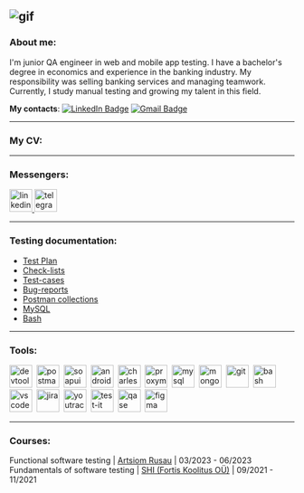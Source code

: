 ![gif](https://github.com/katsiarynabelka/test1/blob/main/ezgif.com-optimize.gif)
---
### About me:

I'm junior QA engineer in web and mobile app testing. I have a bachelor's degree in economics and experience in the banking industry. My responsibility was selling banking services and managing teamwork. 
Currently, I study manual testing and growing my talent in this field. 

**My contacts**: [![LinkedIn Badge](https://img.shields.io/badge/-@katsiarynabelka-blue?style=flat&logo=LinkedIn&logoColor=white)](https://www.linkedin.com/in/katsiarynabelka/) [![Gmail Badge](https://img.shields.io/badge/-Gmail-red?style=flat&logo=Gmail&logoColor=white)](mailto:ekatherinabelka@gmail.com)

---
### My CV: 

----

### Messengers:

  <div id="badges">
    <a href="https://www.linkedin.com/in/katsiarynabelka/" target="_blank">
      <img src="https://cdn-icons-png.flaticon.com/512/2504/2504799.png" width="40" height="40" alt="linkedin" />
    </a>
    <a href="https://t.me/belkatee" target="_blank">
      <img src="https://cdn-icons-png.flaticon.com/512/2111/2111646.png" width="40" height="40" alt="telegram" />
    </a>
  </div>

---

### Testing documentation:

<div>
  
 - [Test Plan](https://github.com/katsiarynabelka/Test-Plan)
 - [Check-lists](https://github.com/katsiarynabelka/check-lists)
 - [Test-cases](https://github.com/katsiarynabelka/test-cases)
 - [Bug-reports](https://github.com/katsiarynabelka/bug-reports)
 - [Postman collections](https://github.com/katsiarynabelka/Postman) 
 - [MySQL](https://github.com/katsiarynabelka/MySQL)
 - [Bash](https://github.com/katsiarynabelka/bash-test)
  
</div>

---

### Tools:

<div>
  <img src="https://d33wubrfki0l68.cloudfront.net/38b5c953a4667366685d55db55d057c86db1fc54/a0fdc/static/acae6b24d940347661ca901ea07f47c1/chrome-dev-logo-icon.png" title="devtools" alt="devtools" width="40" height="40"/>&nbsp
  <img src="https://img.uxwing.com/wp-content/themes/uxwing/download/brands-social-media/postman-icon.svg" title="postman" alt="postman" width="40" height="40"/>&nbsp
  <img src="https://static0.smartbear.co/smartbearbrand/media/images/home/soapui-icon.svg" title="soapui" alt="soapui" width="40" height="40"/>&nbsp
  <img src="https://cdn.jsdelivr.net/gh/devicons/devicon/icons/androidstudio/androidstudio-original.svg" title="android-studio" alt="android-studio" width="40" height="40"/>&nbsp
  <img src="https://cdn.icon-icons.com/icons2/3053/PNG/512/charles_proxy_macos_bigsur_icon_190302.png" title="charles-proxy" alt="charles-proxy" width="40" height="40"/>&nbsp
  <img src="https://pbs.twimg.com/profile_images/1589614420766126080/slAIVDtr_400x400.jpg" title="proxyman" alt="proxyman" width="40" height="40"/>&nbsp
  <img src="https://cdn.jsdelivr.net/gh/devicons/devicon/icons/mysql/mysql-original.svg" title="mysql" alt="mysql" width="40" height="40"/>&nbsp
  <img src="https://cdn.jsdelivr.net/gh/devicons/devicon/icons/mongodb/mongodb-original.svg" title="mongodb" alt="mongodb" width="40" height="40"/>&nbsp
  <img src="https://cdn.jsdelivr.net/gh/devicons/devicon/icons/git/git-original.svg" title="git" alt="git" width="40" height="40"/>&nbsp
  <img src="https://upload.wikimedia.org/wikipedia/commons/thumb/4/4b/Bash_Logo_Colored.svg/1024px-Bash_Logo_Colored.svg.png?20180723054350" title="bash" alt="bash" width="40" height="40"/>&nbsp
  <img src="https://cdn.jsdelivr.net/gh/devicons/devicon/icons/vscode/vscode-original.svg" title="vscode" alt="vscode" width="40" height="40"/>&nbsp
  <img src="https://cdn.jsdelivr.net/gh/devicons/devicon/icons/jira/jira-original.svg" title="jira" alt="jira" width="40" height="40"/>&nbsp
  <img src="https://upload.wikimedia.org/wikipedia/commons/thumb/8/8d/YouTrack_Icon.svg/1024px-YouTrack_Icon.svg.png?20200803082248" title="youtrack" alt="youtrack" width="40" height="40"/>&nbsp
  <img src="https://docs.testit.software/images/testit_logo_icon.png" title="test-it" alt="test-it" width="40" height="40"/>&nbsp
  <img src="https://luna1.co/eb0187.png" title="qase" alt="qase" width="40" height="40"/>&nbsp
  <img src="https://cdn.jsdelivr.net/gh/devicons/devicon/icons/figma/figma-original.svg" title="figma" alt="figma" width="40" height="40"/>&nbsp

</div>

---

### **Courses**:

Functional software testing | [Artsiom Rusau](https://github.com/artichokeee) | 03/2023 - 06/2023  
Fundamentals of software testing | [SHI (Fortis Koolitus OÜ)](https://shi.ee/tarkvarasusteemide-testimise-alused/) | 09/2021 - 11/2021  

